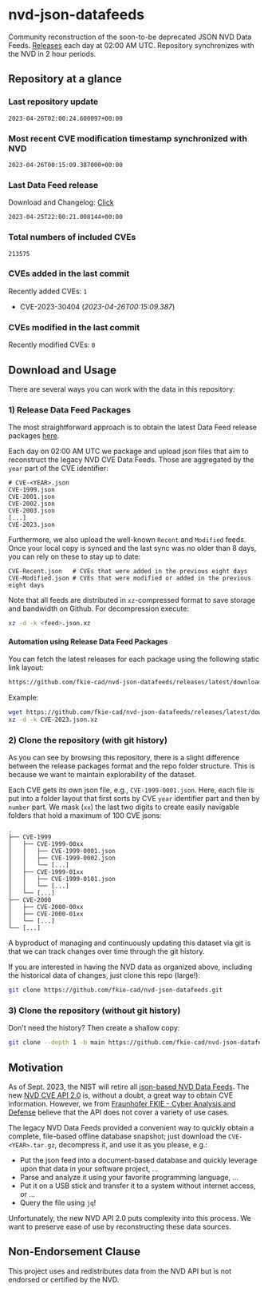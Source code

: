 # nvd-json-datafeeds

Community reconstruction of the soon-to-be deprecated JSON NVD Data Feeds. 
[Releases](https://github.com/fkie-cad/nvd-json-datafeeds/releases/latest) each day at 02:00 AM UTC.
Repository synchronizes with the NVD in 2 hour periods.

## Repository at a glance

### Last repository update

```plain
2023-04-26T02:00:24.600097+00:00
```

### Most recent CVE modification timestamp synchronized with NVD

```plain
2023-04-26T00:15:09.387000+00:00
```

### Last Data Feed release

Download and Changelog: [Click](https://github.com/fkie-cad/nvd-json-datafeeds/releases/latest)

```plain
2023-04-25T22:00:21.008144+00:00
```

### Total numbers of included CVEs

```plain
213575
```

### CVEs added in the last commit

Recently added CVEs: `1`

* CVE-2023-30404 (*2023-04-26T00:15:09.387*)


### CVEs modified in the last commit

Recently modified CVEs: `0`



## Download and Usage

There are several ways you can work with the data in this repository:

### 1) Release Data Feed Packages

The most straightforward approach is to obtain the latest Data Feed release packages [here](https://github.com/fkie-cad/nvd-json-datafeeds/releases/latest).

Each day on 02:00 AM UTC we package and upload json files that aim to reconstruct the legacy NVD CVE Data Feeds.
Those are aggregated by the `year` part of the CVE identifier:

```
# CVE-<YEAR>.json
CVE-1999.json
CVE-2001.json
CVE-2002.json
CVE-2003.json
[...]
CVE-2023.json
```

Furthermore, we also upload the well-known `Recent` and `Modified` feeds.
Once your local copy is synced and the last sync was no older than 8 days, you can rely on these to stay up to date:

```plain
CVE-Recent.json   # CVEs that were added in the previous eight days
CVE-Modified.json # CVEs that were modified or added in the previous eight days
```

Note that all feeds are distributed in `xz`-compressed format to save storage and bandwidth on Github.
For decompression execute:

```sh
xz -d -k <feed>.json.xz
```


#### Automation using Release Data Feed Packages

You can fetch the latest releases for each package using the following static link layout:

```sh
https://github.com/fkie-cad/nvd-json-datafeeds/releases/latest/download/CVE-<YEAR>.json.xz
```

Example:

```sh
wget https://github.com/fkie-cad/nvd-json-datafeeds/releases/latest/download/CVE-2023.json.xz
xz -d -k CVE-2023.json.xz
```

### 2) Clone the repository (with git history)

As you can see by browsing this repository, there is a slight difference between the release packages format and the repo folder structure.
This is because we want to maintain explorability of the dataset.

Each CVE gets its own json file, e.g., `CVE-1999-0001.json`.
Here, each file is put into a folder layout that first sorts by CVE `year` identifier part and then by `number` part.
We mask (`xx`) the last two digits to create easily navigable folders that hold a maximum of 100 CVE jsons:

```plain
.
├── CVE-1999
│   ├── CVE-1999-00xx
│   │   ├── CVE-1999-0001.json
│   │   ├── CVE-1999-0002.json
│   │   └── [...]
│   ├── CVE-1999-01xx
│   │   ├── CVE-1999-0101.json
│   │   └── [...]
│   └── [...]
├── CVE-2000
│   ├── CVE-2000-00xx
│   ├── CVE-2000-01xx
│   └── [...]
└── [...]
```

A byproduct of managing and continuously updating this dataset via git is that we can track changes over time through the git history.

If you are interested in having the NVD data as organized above, including the historical data of changes, just clone this repo (large!):

```sh
git clone https://github.com/fkie-cad/nvd-json-datafeeds.git
```

### 3) Clone the repository (without git history)

Don't need the history? Then create a shallow copy:

```sh
git clone --depth 1 -b main https://github.com/fkie-cad/nvd-json-datafeeds.git
```

## Motivation

As of Sept. 2023, the NIST will retire all [json-based NVD Data Feeds](https://nvd.nist.gov/vuln/data-feeds#divRetirementBanner-1).
The new [NVD CVE API 2.0](https://nvd.nist.gov/developers/vulnerabilities) is, without a doubt, a great way to obtain CVE information.
However, we from [Fraunhofer FKIE - Cyber Analysis and Defense](https://www.fkie.fraunhofer.de/en/departments/cad.html) believe that the API does not cover a variety of use cases.

The legacy NVD Data Feeds provided a convenient way to quickly obtain a complete, file-based offline database snapshot; just download the `CVE-<YEAR>.tar.gz`, decompress it, and use it as you please, e.g.:

* Put the json feed into a document-based database and quickly leverage upon that data in your software project, ...
* Parse and analyze it using your favorite programming language, ...
* Put it on a USB stick and transfer it to a system without internet access, or ...
* Query the file using `jq`!

Unfortunately, the new NVD API 2.0 puts complexity into this process.
We want to preserve ease of use by reconstructing these data sources.

## Non-Endorsement Clause

This project uses and redistributes data from the NVD API but is not endorsed or certified by the NVD.
